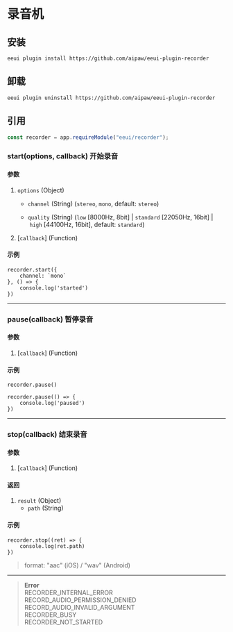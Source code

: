 # 录音机

## 安装

```shell script
eeui plugin install https://github.com/aipaw/eeui-plugin-recorder
```

## 卸载

```shell script
eeui plugin uninstall https://github.com/aipaw/eeui-plugin-recorder
```

## 引用

```js
const recorder = app.requireModule("eeui/recorder");
```

### start(options, callback) 开始录音

#### 参数

1.  `options` (Object)
    *   `channel` (String) (`stereo`, `mono`, default: `stereo`)

    *   `quality` (String) (`low` [8000Hz, 8bit] | `standard` [22050Hz, 16bit] | `high` [44100Hz, 16bit], default: `standard`)

2.  [`callback`] (Function)

#### 示例

```
recorder.start({
    channel: `mono`
}, () => {
    console.log('started')
})
```

* * *

### pause(callback) 暂停录音

#### 参数

1.  [`callback`] (Function)

#### 示例

```
recorder.pause()
```

```
recorder.pause(() => {
    console.log('paused')
})
```

* * *

### stop(callback) 结束录音

#### 参数

1.  [`callback`] (Function)

#### 返回

1.  `result` (Object)
    *   `path` (String)

#### 示例

```
recorder.stop((ret) => {
    console.log(ret.path)
})
```

> format: "aac" (iOS) / "wav" (Android)

* * *

> **Error**<br/>
> RECORDER_INTERNAL_ERROR<br/>
> RECORD_AUDIO_PERMISSION_DENIED<br/>
> RECORD_AUDIO_INVALID_ARGUMENT<br/>
> RECORDER_BUSY<br/>
> RECORDER_NOT_STARTED
